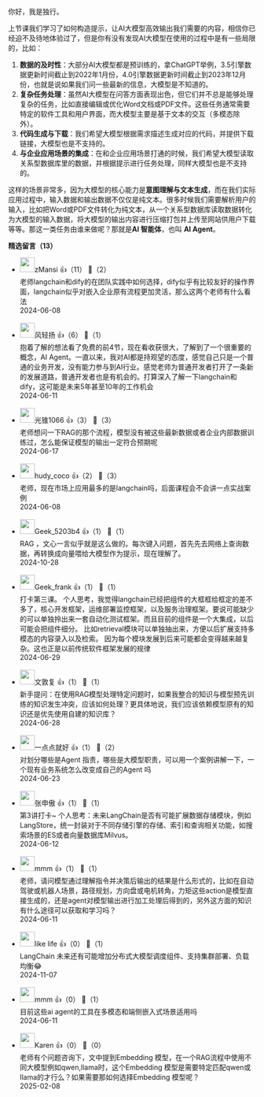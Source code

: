 你好，我是独行。

上节课我们学习了如何构造提示，让AI大模型高效输出我们需要的内容，相信你已经迫不及待地体验过了，但是你有没有发现AI大模型在使用的过程中是有一些局限的，比如：

1. **数据的及时性**：大部分AI大模型都是预训练的，拿ChatGPT举例，3.5引擎数据更新时间截止到2022年1月份，4.0引擎数据更新时间截止到2023年12月份，也就是说如果我们问一些最新的信息，大模型是不知道的。
2. **复杂任务处理**：虽然AI大模型在问答方面表现出色，但它们并不总是能够处理复杂的任务，比如直接编辑或优化Word文档或PDF文件。这些任务通常需要特定的软件工具和用户界面，而大模型主要是基于文本的交互（多模态除外）。
3. **代码生成与下载**：我们希望大模型根据需求描述生成对应的代码，并提供下载链接，大模型也是不支持的。
4. **与企业应用场景的集成**：在和企业应用场景打通的时候，我们希望大模型读取关系型数据库里的数据，并根据提示进行任务处理，同样大模型也是不支持的。

这样的场景非常多，因为大模型的核心能力是**意图理解与文本生成**，而在我们实际应用过程中，输入数据和输出数据不仅仅是纯文本。很多时候我们需要解析用户的输入，比如把Word或PDF文件转化为纯文本，从一个关系型数据库读取数据转化为大模型的输入数据，将大模型的输出内容进行压缩打包并上传至网站供用户下载等等。那这一类任务由谁来做呢？那就是**AI 智能体**，也叫 **AI Agent**。
<div><strong>精选留言（13）</strong></div><ul>
<li><img src="https://static001.geekbang.org/account/avatar/00/12/d2/48/7dbd183b.jpg" width="30px"><span>zMansi</span> 👍（11） 💬（2）<div>老师langchain和dify的在团队实践中如何选择，dify似乎有比较友好的操作界面，langchain似乎对嵌入企业原有流程更加灵活，那么这两个老师有什么看法</div>2024-06-08</li><br/><li><img src="https://static001.geekbang.org/account/avatar/00/17/8b/4b/15ab499a.jpg" width="30px"><span>风轻扬</span> 👍（6） 💬（1）<div>抱着了解的想法看了免费的前4节，现在看收获很大，了解到了一个很重要的概念，AI Agent。一直以来，我对AI都是持观望的态度，感觉自己只是一个普通的业务开发，没有能力参与到AI行业。感觉老师为普通开发者打开了一条新的发展道路，普通开发者也是有机会的。打算深入了解一下langchain和dify，这可能是未来5年甚至10年的工作机会</div>2024-06-11</li><br/><li><img src="https://static001.geekbang.org/account/avatar/00/24/a9/db/db6f9f17.jpg" width="30px"><span>光锥1066</span> 👍（3） 💬（3）<div>老师想问一下RAG的那个流程，模型没有被这些最新数据或者企业内部数据训练过，怎么能保证模型的输出一定符合预期呢</div>2024-06-17</li><br/><li><img src="https://static001.geekbang.org/account/avatar/00/2c/eb/ad/20b60d15.jpg" width="30px"><span>hudy_coco</span> 👍（2） 💬（3）<div>老师，现在市场上应用最多的是langchain吗，后面课程会不会讲一点实战案例</div>2024-06-08</li><br/><li><img src="" width="30px"><span>Geek_5203b4</span> 👍（1） 💬（1）<div>RAG ，文心一言似乎就是这么做的。每次键入问题，首先先去网络上查询数据，再转换成向量喂给大模型作为提示，现在理解了。</div>2024-10-28</li><br/><li><img src="https://thirdwx.qlogo.cn/mmopen/vi_32/DYAIOgq83erG6I79WlHDjs51JOff9GBibD4Fh2PhITQMvmh2aTUVzH2BKia1tFLLoQr7VFeZddywwRoZlVUyhDDQ/132" width="30px"><span>Geek_frank</span> 👍（1） 💬（1）<div>打卡第三课。
个人思考，我觉得langchain已经把组件的大框框给框定的差不多了，核心开发框架，运维部署监控框架，以及服务治理框架。要说可能缺少的可以单独拎出来一套自动化测试框架。而且目前的组件是一个大集成，以后可能会把组件细分。 比如retrieval模块可以单独抽出来，方便以后扩展支持多模态的内容录入以及检索。 因为每个模块发展到后来可能都会变得越来越复杂。这也正是以前传统软件框架发展的规律</div>2024-06-29</li><br/><li><img src="https://static001.geekbang.org/account/avatar/00/12/3c/fa/e2990931.jpg" width="30px"><span>文敦复</span> 👍（1） 💬（1）<div>新手提问：在使用RAG模型处理特定问题时，如果我整合的知识与模型预先训练的知识发生冲突，应该如何处理？更具体地说，我们应该依赖模型原有的知识还是优先使用自建的知识库？</div>2024-06-28</li><br/><li><img src="https://static001.geekbang.org/account/avatar/00/10/1c/a9/49ffc8c7.jpg" width="30px"><span>一点点就好</span> 👍（1） 💬（2）<div>对划分哪些是Agent 指责，哪些是大模型职责，可以用一个案例讲解一下，一个现有业务系统怎么改变成自己的Agent 吗</div>2024-06-23</li><br/><li><img src="https://static001.geekbang.org/account/avatar/00/12/0a/a4/828a431f.jpg" width="30px"><span>张申傲</span> 👍（1） 💬（1）<div>第3讲打卡~
个人思考：未来LangChain是否有可能扩展数据存储模块，例如LangStore，统一封装对于不同存储引擎的存储、索引和查询相关功能，如搜索场景的ES或者向量数据库Milvus。</div>2024-06-12</li><br/><li><img src="https://static001.geekbang.org/account/avatar/00/12/61/e6/fedd20dc.jpg" width="30px"><span>mmm</span> 👍（1） 💬（1）<div>老师，请问模型通过理解指令并决策后输出的结果是什么形式的，比如在自动驾驶或机器人场景，路径规划，方向盘或电机转角，力矩这些action是模型直接生成的，还是agent对模型输出进行加工处理后得到的，另外这方面的知识有什么途径可以获取和学习吗？</div>2024-06-11</li><br/><li><img src="https://static001.geekbang.org/account/avatar/00/2e/0c/66/51161385.jpg" width="30px"><span>like life</span> 👍（0） 💬（1）<div>LangChain 未来还有可能增加分布式大模型调度组件、支持集群部署、负载均衡😂</div>2024-11-07</li><br/><li><img src="https://static001.geekbang.org/account/avatar/00/12/61/e6/fedd20dc.jpg" width="30px"><span>mmm</span> 👍（0） 💬（1）<div>目前这些ai agent的工具在多模态和端侧嵌入式场景适用吗</div>2024-06-11</li><br/><li><img src="https://static001.geekbang.org/account/avatar/00/1f/53/3b/3b92e249.jpg" width="30px"><span>Karen</span> 👍（0） 💬（0）<div>老师有个问题咨询下，文中提到Embedding 模型，在一个RAG流程中使用不同大模型例如qwen,llama时，这个Embedding 模型是需要特定匹配qwen或llama的才行么？如果需要那如何选择Embedding 模型呢？</div>2025-02-08</li><br/>
</ul>